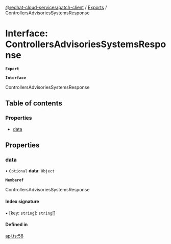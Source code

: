 [@redhat-cloud-services/patch-client](../README.md) / [Exports](../modules.md) / ControllersAdvisoriesSystemsResponse

# Interface: ControllersAdvisoriesSystemsResponse

**`Export`**

**`Interface`**

ControllersAdvisoriesSystemsResponse

## Table of contents

### Properties

- [data](ControllersAdvisoriesSystemsResponse.md#data)

## Properties

### data

• `Optional` **data**: `Object`

**`Memberof`**

ControllersAdvisoriesSystemsResponse

#### Index signature

▪ [key: `string`]: `string`[]

#### Defined in

[api.ts:58](https://github.com/mkholjuraev/javascript-clients/blob/master/packages/patch/api.ts#L58)
